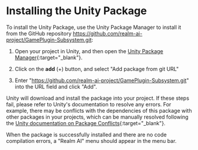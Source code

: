 # Installing the Unity Package

To install the Unity Package, use the Unity Package Manager to install it from the GitHub repository https://github.com/realm-ai-project/GamePlugin-Subsystem.git:

1. Open your project in Unity, and then open the [Unity Package Manager](https://docs.unity3d.com/Manual/upm-ui.html){:target="_blank"}.

2. Click on the **add** (+) button, and select "Add package from git URL"

3. Enter "https://github.com/realm-ai-project/GamePlugin-Subsystem.git" into the URL field and click "Add".

Unity will download and install the package into your project. If these steps fail, please refer to Unity's documentation to resolve any errors. For example, there may be conflicts with the dependencies of this package with other packages in your projects, which can be manually resolved following the [Unity documentation on Package Conflicts](https://docs.unity3d.com/2019.1/Documentation/Manual/upm-conflicts.html){:target="_blank"}.

When the package is successfully installed and there are no code compilation errors, a "Realm AI" menu should appear in the menu bar.
